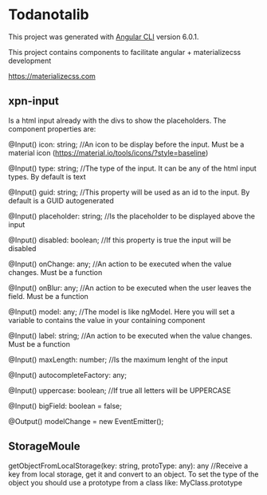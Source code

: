 # Todanotalib

This project was generated with [Angular CLI](https://github.com/angular/angular-cli) version 6.0.1.

This project contains components to facilitate angular + materializecss development

https://materializecss.com

## xpn-input

Is a html input already with the divs to show the placeholders. The component properties are:

@Input() icon: string; //An icon to be display before the input. Must be a material icon (https://material.io/tools/icons/?style=baseline)

@Input() type: string; //The type of the input. It can be any of the html input types. By default is text

@Input() guid: string; //This property will be used as an id to the input. By default is a GUID autogenerated

@Input() placeholder: string; //Is the placeholder to be displayed above the input

@Input() disabled: boolean; //If this property is true the input will be disabled

@Input() onChange: any; //An action to be executed when the value changes. Must be a function

@Input() onBlur: any; //An action to be executed when the user leaves the field. Must be a function

@Input() model: any; //The model is like ngModel. Here you will set a variable to contains the value in your containing component

@Input() label: string; //An action to be executed when the value changes. Must be a function

@Input() maxLength: number; //Is the maximum lenght of the input

@Input() autocompleteFactory: any;

@Input() uppercase: boolean; //If true all letters will be UPPERCASE

@Input() bigField: boolean = false;

@Output() modelChange = new EventEmitter<any>();


## StorageMoule

getObjectFromLocalStorage(key: string, protoType: any): any //Receive a key from local storage, get it and convert to an object. To set the type of the object you should use a prototype from a class like: MyClass.prototype


